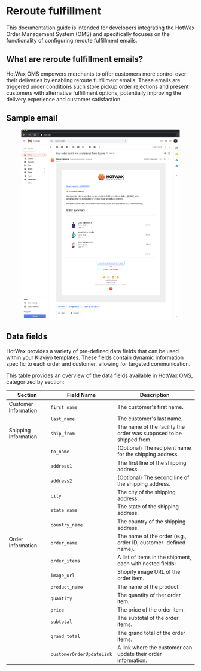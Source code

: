 # Reroute fulfillment

This documentation guide is intended for developers integrating the HotWax Order Management System (OMS) and specifically focuses on the functionality of configuring reroute fulfillment emails.

## What are reroute fulfillment emails?

HotWax OMS empowers merchants to offer customers more control over their deliveries by enabling reroute fulfillment emails. These emails are triggered under conditions such store pickup order rejections and present customers with alternative fulfillment options, potentially improving the delivery experience and customer satisfaction.

## Sample email

<figure><img src=".gitbook/assets/Reroute Fulfillment Template.png" alt=""><figcaption></figcaption></figure>

## Data fields

HotWax provides a variety of pre-defined data fields that can be used within your Klaviyo templates. These fields contain dynamic information specific to each order and customer, allowing for targeted communication.

This table provides an overview of the data fields available in HotWax OMS, categorized by section:

| Section              | Field Name                | Description                                                         |
| -------------------- | ------------------------- | ------------------------------------------------------------------- |
| Customer Information | `first_name`              | The customer's first name.                                          |
|                      | `last_name`               | The customer's last name.                                           |
| Shipping Information | `ship_from`               | The name of the facility the order was supposed to be shipped from. |
|                      | `to_name`                 | (Optional) The recipient name for the shipping address.             |
|                      | `address1`                | The first line of the shipping address.                             |
|                      | `address2`                | (Optional) The second line of the shipping address.                 |
|                      | `city`                    | The city of the shipping address.                                   |
|                      | `state_name`              | The state of the shipping address.                                  |
|                      | `country_name`            | The country of the shipping address.                                |
| Order Information    | `order_name`              | The name of the order (e.g., order ID, customer-defined name).      |
|                      | `order_items`             | A list of items in the shipment, each with nested fields:           |
|                      | `image_url`               | Shopify image URL of the order item.                                |
|                      | `product_name`            | The name of the product.                                            |
|                      | `quantity`                | The quantity of ther order item.                                    |
|                      | `price`                   | The price of the order item.                                        |
|                      | `subtotal`                | The subtotal of the order items.                                    |
|                      | `grand_total`             |  The grand total of the order items.                                 |
|                      | `customerOrderUpdateLink` | A link where the customer can update their order information.       |
